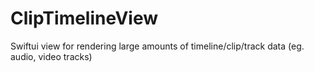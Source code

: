 ClipTimelineView
=====================
Swiftui view for rendering large amounts of timeline/clip/track data (eg. audio, video tracks)
